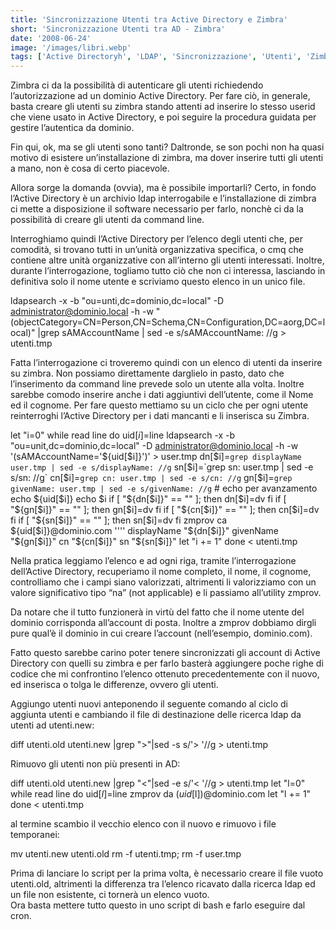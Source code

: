 ```yaml
---
title: 'Sincronizzazione Utenti tra Active Directory e Zimbra'
short: 'Sincronizzazione Utenti tra AD - Zimbra'
date: '2008-06-24'
image: '/images/libri.webp'
tags: ['Active Directoryh', 'LDAP', 'Sincronizzazione', 'Utenti', 'Zimbra']
---
```



Zimbra ci da la possibilità di autenticare gli utenti richiedendo l’autorizzazione ad un dominio Active Directory. Per fare ciò, in generale, basta creare gli utenti su zimbra stando attenti ad inserire lo stesso userid che viene usato in Active Directory, e poi seguire la procedura guidata per gestire l’autentica da dominio.

Fin qui, ok, ma se gli utenti sono tanti? Daltronde, se son pochi non ha quasi motivo di esistere un’installazione di zimbra, ma dover inserire tutti gli utenti a mano, non è cosa di certo piacevole.

Allora sorge la domanda (ovvia), ma è possibile importarli? Certo, in fondo l’Active Directory è un archivio ldap interrogabile e l’installazione di zimbra ci mette a disposizione il software necessario per farlo, nonchè ci da la possibilità di creare gli utenti da command line.

Interroghiamo quindi l’Active Directory per l’elenco degli utenti che, per comodità, si trovano tutti in un’unità organizzativa specifica, o cmq che contiene altre unità organizzative con all’interno gli utenti interessati. Inoltre, durante l’interrogazione, togliamo tutto ciò che non ci interessa, lasciando in definitiva solo il nome utente e scriviamo questo elenco in un unico file.

ldapsearch -x -b "ou=unti,dc=dominio,dc=local" -D administrator@dominio.local -h <ip server pdc> -w <password administrator> "(objectCategory=CN=Person,CN=Schema,CN=Configuration,DC=aorg,DC=local)" |grep sAMAccountName | sed -e s/sAMAccountName: //g > utenti.tmp

Fatta l’interrogazione ci troveremo quindi con un elenco di utenti da inserire su zimbra. Non possiamo direttamente darglielo in pasto, dato che l’inserimento da command line prevede solo un utente alla volta. Inoltre sarebbe comodo inserire anche i dati aggiuntivi dell’utente, come il Nome ed il cognome. Per fare questo mettiamo su un ciclo che per ogni utente reinterroghi l’Active Directory per i dati mancanti e li inserisca su Zimbra.

let "i=0" while read line do uid[$i]=$line ldapsearch -x -b "ou=unit,dc=dominio,dc=local" -D administrator@dominio.local -h <ip server pdc> -w <password administrator> '(sAMAccountName='${uid[$i]}')' > user.tmp dn[$i]=`grep displayName user.tmp | sed -e s/displayName: //g` sn[$i]=`grep sn: user.tmp | sed -e s/sn: //g` cn[$i]=`grep cn: user.tmp | sed -e s/cn: //g` gn[$i]=`grep givenName: user.tmp | sed -e s/givenName: //g` # echo per avanzamento echo ${uid[$i]} echo $i if [ "${dn[$i]}" == "" ]; then dn[$i]=dv fi if [ "${gn[$i]}" == "" ]; then gn[$i]=dv fi if [ "${cn[$i]}" == "" ]; then cn[$i]=dv fi if [ "${sn[$i]}" == "" ]; then sn[$i]=dv fi zmprov ca ${uid[$i]}@dominio.com '''' displayName "${dn[$i]}" givenName "${gn[$i]}" cn "${cn[$i]}" sn "${sn[$i]}" let "i += 1" done < utenti.tmp

Nella pratica leggiamo l’elenco e ad ogni riga, tramite l’interrogazione dell’Active Directory, recuperiamo il nome completo, il nome, il cognome, controlliamo che i campi siano valorizzati, altrimenti li valorizziamo con un valore significativo tipo “na” (not applicable) e li passiamo all’utility zmprov.

Da notare che il tutto funzionerà in virtù del fatto che il nome utente del dominio corrisponda all’account di posta. Inoltre a zmprov dobbiamo dirgli pure qual’è il dominio in cui creare l’account (nell’esempio, dominio.com).

Fatto questo sarebbe carino poter tenere sincronizzati gli account di Active Directory con quelli su zimbra e per farlo basterà aggiungere poche righe di codice che mi confrontino l’elenco ottenuto precedentemente con il nuovo, ed inserisca o tolga le differenze, ovvero gli utenti.

Aggiungo utenti nuovi anteponendo il seguente comando al ciclo di aggiunta utenti e cambiando il file di destinazione delle ricerca ldap da utenti ad utenti.new:

diff utenti.old utenti.new |grep ">"|sed -s s/'> '//g > utenti.tmp

Rimuovo gli utenti non più presenti in AD:

diff utenti.old utenti.new |grep "<"|sed -e s/'< '//g > utenti.tmp let "l=0" while read line do uid[$l]=$line zmprov da $(uid[$l])@dominio.com let "l += 1" done < utenti.tmp

al termine scambio il vecchio elenco con il nuovo e rimuovo i file temporanei:

mv utenti.new utenti.old rm -f utenti.tmp; rm -f user.tmp

Prima di lanciare lo script per la prima volta, è necessario creare il file vuoto utenti.old, altrimenti la differenza tra l’elenco ricavato dalla ricerca ldap ed un file non esistente, ci tornerà un elenco vuoto.  
Ora basta mettere tutto questo in uno script di bash e farlo eseguire dal cron.